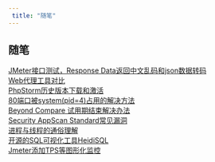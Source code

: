 ```yaml
---
 title: "随笔"
---
```


## 随笔

<i class="el-icon-document"></i> [JMeter接口测试，Response Data返回中文乱码和json数据转码](/posts/notes/21997.md)    
<i class="el-icon-document"></i> [Web代理工具对比](/posts/notes/22825.md)    
<i class="el-icon-document"></i> [PhpStorm历史版本下载和激活](/posts/notes/22835.md)    
<i class="el-icon-document"></i> [80端口被system(pid=4)占用的解决方法](/posts/notes/22938.md)    
<i class="el-icon-document"></i> [Beyond Compare 试用期结束解决办法](/posts/notes/23497.md)    
<i class="el-icon-document"></i> [Security AppScan Standard常见漏洞](/posts/notes/23583.md)    
<i class="el-icon-document"></i> [进程与线程的通俗理解](/posts/notes/23595.md)    
<i class="el-icon-document"></i> [开源的SQL可视化工具HeidiSQL](/posts/notes/24227.md)    
<i class="el-icon-document"></i> [Jmeter添加TPS等图形化监控](/posts/notes/24597.md)    
